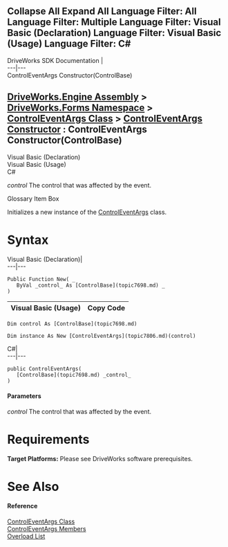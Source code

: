 Collapse All Expand All Language Filter: All  Language Filter: Multiple  Language Filter: Visual Basic (Declaration) Language Filter: Visual Basic (Usage) Language Filter: C#  
---  
DriveWorks SDK Documentation  |   
---|---  
ControlEventArgs Constructor(ControlBase)   
  
[DriveWorks.Engine Assembly](topic2156.md) > [DriveWorks.Forms Namespace](topic7266.md) > [ControlEventArgs Class](topic7806.md) > [ControlEventArgs Constructor](topic7812.md) : ControlEventArgs Constructor(ControlBase)  
---  
  
Visual Basic (Declaration)    
Visual Basic (Usage)    
C# 

_control_
    The control that was affected by the event.

Glossary Item Box

Initializes a new instance of the [ControlEventArgs](topic7806.md) class. 

# Syntax

Visual Basic (Declaration)|   
---|---  
      
    
    Public Function New( _
       ByVal _control_ As [ControlBase](topic7698.md) _
    )  
  
Visual Basic (Usage)| Copy Code  
---|---  
      
    
    Dim control As [ControlBase](topic7698.md)
     
    Dim instance As New [ControlEventArgs](topic7806.md)(control)  
  
C#|   
---|---  
      
    
    public ControlEventArgs( 
       [ControlBase](topic7698.md) _control_
    )  
  
#### Parameters

 _control_
    The control that was affected by the event.

# Requirements

**Target Platforms:** Please see DriveWorks software prerequisites.

# See Also

#### Reference

[ControlEventArgs Class](topic7806.md)   
[ControlEventArgs Members](topic7807.md)   
[Overload List](topic7812.md)


